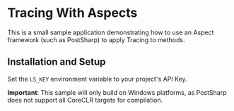 # Tracing With Aspects

This is a small sample application demonstrating how to use an Aspect framework (such as PostSharp) to apply Tracing to methods.

## Installation and Setup

Set the `LS_KEY` environment variable to your project's API Key.

**Important**: This sample will only build on Windows platforms, as PostSharp does not support all CoreCLR targets for compilation.